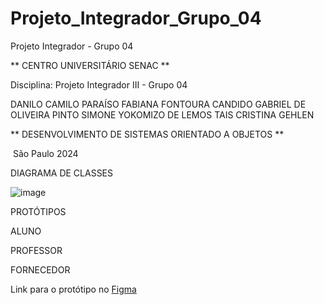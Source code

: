 # Projeto_Integrador_Grupo_04
Projeto Integrador - Grupo 04

<p align="'center">
** CENTRO UNIVERSITÁRIO SENAC **

Disciplina: Projeto Integrador III - Grupo 04

DANILO CAMILO PARAÍSO
FABIANA FONTOURA CANDIDO
GABRIEL DE OLIVEIRA PINTO
SIMONE YOKOMIZO DE LEMOS
TAIS CRISTINA GEHLEN 

** DESENVOLVIMENTO DE SISTEMAS ORIENTADO A OBJETOS **

​
São Paulo
2024

</p>

DIAGRAMA DE CLASSES

![image](https://github.com/Projeto-Integrador-04-POO/Projeto_Integrador_Grupo_04/assets/99208999/8b7522b9-9c6f-4907-b732-6eb0cd57d9a1)

PROTÓTIPOS

ALUNO 

PROFESSOR

FORNECEDOR 





Link para o protótipo no [Figma]([URL_do_link](https://www.figma.com/file/0CFysDmAj76255XK00jl20/Projeto-Integrador?type=design&node-id=1-44&mode=design&t=yEDYbHYB4KH420pX-0)https://www.figma.com/file/0CFysDmAj76255XK00jl20/Projeto-Integrador?type=design&node-id=1-44&mode=design&t=yEDYbHYB4KH420pX-0)

